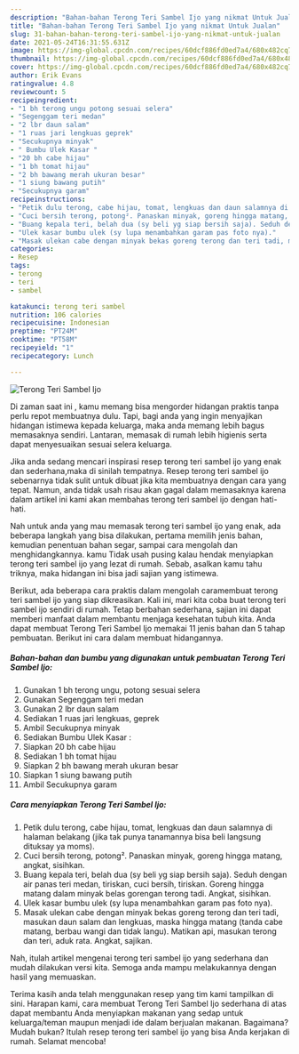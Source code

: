 ```yaml
---
description: "Bahan-bahan Terong Teri Sambel Ijo yang nikmat Untuk Jualan"
title: "Bahan-bahan Terong Teri Sambel Ijo yang nikmat Untuk Jualan"
slug: 31-bahan-bahan-terong-teri-sambel-ijo-yang-nikmat-untuk-jualan
date: 2021-05-24T16:31:55.631Z
image: https://img-global.cpcdn.com/recipes/60dcf886fd0ed7a4/680x482cq70/terong-teri-sambel-ijo-foto-resep-utama.jpg
thumbnail: https://img-global.cpcdn.com/recipes/60dcf886fd0ed7a4/680x482cq70/terong-teri-sambel-ijo-foto-resep-utama.jpg
cover: https://img-global.cpcdn.com/recipes/60dcf886fd0ed7a4/680x482cq70/terong-teri-sambel-ijo-foto-resep-utama.jpg
author: Erik Evans
ratingvalue: 4.8
reviewcount: 5
recipeingredient:
- "1 bh terong ungu potong sesuai selera"
- "Segenggam teri medan"
- "2 lbr daun salam"
- "1 ruas jari lengkuas geprek"
- "Secukupnya minyak"
- " Bumbu Ulek Kasar "
- "20 bh cabe hijau"
- "1 bh tomat hijau"
- "2 bh bawang merah ukuran besar"
- "1 siung bawang putih"
- "Secukupnya garam"
recipeinstructions:
- "Petik dulu terong, cabe hijau, tomat, lengkuas dan daun salamnya di halaman belakang (jika tak punya tanamannya bisa beli langsung dituksay ya moms)."
- "Cuci bersih terong, potong². Panaskan minyak, goreng hingga matang, angkat, sisihkan."
- "Buang kepala teri, belah dua (sy beli yg siap bersih saja). Seduh dengan air panas teri medan, tiriskan, cuci bersih, tiriskan. Goreng hingga matang dalam minyak belas gorengan terong tadi. Angkat, sisihkan."
- "Ulek kasar bumbu ulek (sy lupa menambahkan garam pas foto nya)."
- "Masak ulekan cabe dengan minyak bekas goreng terong dan teri tadi, masukan daun salam dan lengkuas, maska hingga matang (tanda cabe matang, berbau wangi dan tidak langu). Matikan api, masukan terong dan teri, aduk rata. Angkat, sajikan."
categories:
- Resep
tags:
- terong
- teri
- sambel

katakunci: terong teri sambel 
nutrition: 106 calories
recipecuisine: Indonesian
preptime: "PT24M"
cooktime: "PT58M"
recipeyield: "1"
recipecategory: Lunch

---
```



![Terong Teri Sambel Ijo](https://img-global.cpcdn.com/recipes/60dcf886fd0ed7a4/680x482cq70/terong-teri-sambel-ijo-foto-resep-utama.jpg)

Di zaman  saat ini , kamu memang bisa mengorder hidangan praktis tanpa perlu repot membuatnya dulu. Tapi, bagi anda yang ingin menyajikan hidangan istimewa kepada keluarga, maka anda memang lebih bagus memasaknya sendiri. Lantaran, memasak di rumah lebih higienis serta dapat menyesuaikan sesuai selera keluarga.

Jika anda sedang mencari inspirasi resep terong teri sambel ijo yang enak dan sederhana,maka di sinilah tempatnya. Resep terong teri sambel ijo  sebenarnya tidak sulit untuk dibuat jika kita membuatnya dengan cara yang tepat. Namun, anda tidak usah risau akan gagal dalam memasaknya 
karena dalam artikel ini kami akan membahas terong teri sambel ijo dengan hati-hati.  



Nah untuk anda yang mau memasak terong teri sambel ijo yang enak, ada beberapa langkah yang bisa dilakukan, pertama memilih jenis bahan, kemudian penentuan bahan segar, sampai cara mengolah dan menghidangkannya. kamu Tidak usah pusing kalau hendak menyiapkan terong teri sambel ijo yang lezat di rumah. Sebab, asalkan kamu  tahu triknya, maka hidangan ini bisa jadi sajian yang istimewa.

Berikut, ada beberapa cara praktis  dalam mengolah caramembuat terong teri sambel ijo yang siap dikreasikan. Kali ini, mari kita coba buat terong teri sambel ijo sendiri di rumah. Tetap berbahan sederhana, sajian ini dapat memberi manfaat dalam membantu menjaga kesehatan tubuh kita. Anda dapat membuat Terong Teri Sambel Ijo memakai 11 jenis bahan dan 5 tahap pembuatan. Berikut ini cara dalam membuat hidangannya.

<!--inarticleads1-->

##### Bahan-bahan dan bumbu yang digunakan untuk pembuatan Terong Teri Sambel Ijo:

1. Gunakan 1 bh terong ungu, potong sesuai selera
1. Gunakan Segenggam teri medan
1. Gunakan 2 lbr daun salam
1. Sediakan 1 ruas jari lengkuas, geprek
1. Ambil Secukupnya minyak
1. Sediakan  Bumbu Ulek Kasar :
1. Siapkan 20 bh cabe hijau
1. Sediakan 1 bh tomat hijau
1. Siapkan 2 bh bawang merah ukuran besar
1. Siapkan 1 siung bawang putih
1. Ambil Secukupnya garam




<!--inarticleads2-->

##### Cara menyiapkan Terong Teri Sambel Ijo:

1. Petik dulu terong, cabe hijau, tomat, lengkuas dan daun salamnya di halaman belakang (jika tak punya tanamannya bisa beli langsung dituksay ya moms).
1. Cuci bersih terong, potong². Panaskan minyak, goreng hingga matang, angkat, sisihkan.
1. Buang kepala teri, belah dua (sy beli yg siap bersih saja). Seduh dengan air panas teri medan, tiriskan, cuci bersih, tiriskan. Goreng hingga matang dalam minyak belas gorengan terong tadi. Angkat, sisihkan.
1. Ulek kasar bumbu ulek (sy lupa menambahkan garam pas foto nya).
1. Masak ulekan cabe dengan minyak bekas goreng terong dan teri tadi, masukan daun salam dan lengkuas, maska hingga matang (tanda cabe matang, berbau wangi dan tidak langu). Matikan api, masukan terong dan teri, aduk rata. Angkat, sajikan.




Nah, itulah artikel mengenai  terong teri sambel ijo  yang sederhana dan mudah dilakukan versi kita. Semoga anda mampu melakukannya dengan hasil yang memuaskan. 

Terima kasih anda telah menggunakan resep yang tim kami tampilkan di sini. Harapan kami, cara membuat  Terong Teri Sambel Ijo sederhana di atas dapat membantu Anda menyiapkan makanan yang sedap untuk keluarga/teman maupun menjadi ide dalam berjualan makanan. Bagaimana? Mudah bukan? Itulah resep terong teri sambel ijo yang bisa Anda kerjakan di rumah. Selamat mencoba!

